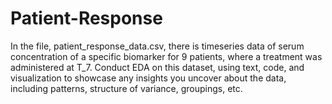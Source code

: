 # Patient-Response
In the file, patient_response_data.csv, there is timeseries data of serum concentration of a specific biomarker for 9 patients, where a treatment was administered at T_7. Conduct EDA on this dataset, using text, code, and visualization to showcase any insights you uncover about the data, including patterns, structure of variance, groupings, etc.
